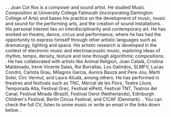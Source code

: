.
.
Joan Cot Ros is a composer and sound artist. He studied Music Composition at University College Falmouth (incorporating Dartington College of Arts) and bases his practice on the development of music, music and sound for the performing arts, and the creation of sound installations. 
.
His personal interest lies on interdisciplinarity and contemporary art. He has worked on theatre, dance, circus and performance, where he has had the opportunity to express himself through other artistic languages such as dramaturgy, lighting and space. His artistic research is developed in the context of electronic music and electroacoustic music, exploring ideas of rhythm, tempo, density, texture and tone through algorithmic compositions.
.
He has collaborated with artists like Animal Religion, Joan Català, Cristina Maldonado, Irene Vicente Salas, Roi Borrallas, Los Galindos, SLMFV, Lucas Condró, Carlota Grau, Milagros Garcia, Aurora Bauzà and Pere Jou, Martí Soler, Circ Vermut, and Laura Alcalà, among others. He has performed in theatres and festivals such as TNC, Mercat de les Flors, Teatre Lliure, Temporada Alta, Festival Grec, Festival elPetit, Festival TNT, Teatros del Canal, Festival Mirada (Brazil), Festival Oerol (Netherlands), Edinburgh Children's Festival, Berlin Circus Festival, and C!CAF (Denmark).
.
You can check the full CV, listen to some music or write an email in the links down below.
.



